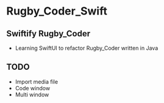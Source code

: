 # Rugby_Coder_Swift
## Swiftify Rugby_Coder
- Learning SwiftUI to refactor Rugby_Coder written in Java
## TODO
- Import media file
- Code window
- Multi window

